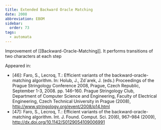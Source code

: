 ```yaml
---
title: Extended Backward Oracle Matching
date: 2008
abbreviation: EBOM
sidebar:
  order: 73
tags:
  - automata
---
```


Improvement of [[Backward-Oracle-Matching]]. It performs transitions of two characters at each step

Appeared in:

- [46]: Faro, S., Lecroq, T.: Efficient variants of the backward-oracle-matching algorithm. In: Holub, J., Zd´arek, J. (eds.) Proceedings of the Prague Stringology Conference 2008, Prague, Czech Republic, September 1-3, 2008. pp. 146–160. Prague Stringology Club, Department of Computer Science and Engineering, Faculty of Electrical Engineering, Czech Technical University in Prague (2008), http://www.stringology.org/event/2008/p14.html
- [47]: Faro, S., Lecroq, T.: Efficient variants of the backward-oracle-matching algorithm. Int. J. Found. Comput. Sci. 20(6), 967–984 (2009), http://dx.doi.org/10.1142/S0129054109006991
